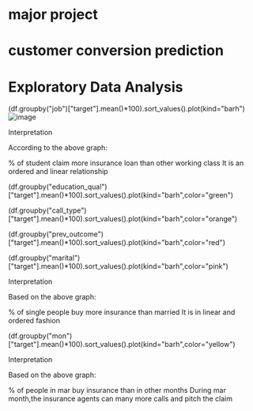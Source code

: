 # major project
# customer conversion prediction
# Exploratory Data Analysis
(df.groupby("job")["target"].mean()*100).sort_values().plot(kind="barh")
![image](https://user-images.githubusercontent.com/117351889/225285382-dc216030-a65b-47a2-8f1d-903d86214050.png)


Interpretation

According to the above graph:

% of student claim more insurance loan than other working class
It is an ordered and linear relationship

(df.groupby("education_qual")["target"].mean()*100).sort_values().plot(kind="barh",color="green")
     



(df.groupby("call_type")["target"].mean()*100).sort_values().plot(kind="barh",color="orange")
     



(df.groupby("prev_outcome")["target"].mean()*100).sort_values().plot(kind="barh",color="red")
     



(df.groupby("marital")["target"].mean()*100).sort_values().plot(kind="barh",color="pink")
     


Interpretation

Based on the above graph:

% of single people buy more insurance than married
It is in linear and ordered fashion

(df.groupby("mon")["target"].mean()*100).sort_values().plot(kind="barh",color="yellow")
     


Interpretation

Based on the above graph:

% of people in mar buy insurance than in other months
During mar month,the insurance agents can many more calls and pitch the claim




